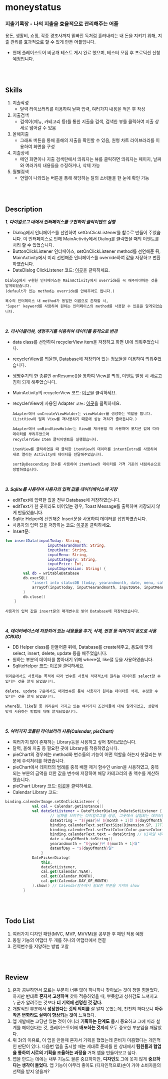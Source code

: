 # moneystatus

### 지출기록장 - 나의 지출을 효율적으로 관리해주는 어플
용돈, 생활비, 쇼핑, 각종 경조사까지 밑빠진 독처럼 흘러내리는 내 돈을 지키기 위해, 지출 관리를 효과적으로 할 수 있게 만든 어플입니다.
* 현재 플레이스토어 비공개 테스트 게시 완료 했으며, 테스터 모집 후 프로덕션 신청 예정입니다.

<br><br>

__Skills__
---
1. 지출작성
    - 달력 라이브러리를 이용하여 날짜 입력, 여러가지 내용을 적은 후 작성
2. 지출검색
    - 검색어(메뉴, 카테고리 등)를 통한 지출을 검색, 검색한 뷰를 클릭하여 지출 상세로 넘어갈 수 있음
3. 올해지출
    - 그래프 버튼을 통해 올해의 지출을 확인할 수 있음, 원형 차트 라이브러리를 이용하여 화면을 구성
4. 지출상세
    - 메인 화면이나 지출 검색란에서 띄워지는 뷰를 클릭하면 띄워지는 페이지, 날짜와 여러가지 내용들을 수정하거나, 삭제 가능
5. 월별검색
    - 연월이 나와있는 버튼을 통해 해당하는 달의 소비들을 한 눈에 확인 가능

<br><br>

__Description__
---

___1. 다이얼로그 내에서 인터페이스를 구현하여 클릭이벤트 실행___
- Dialog에서 인터페이스를 선언하여 setOnClickListener를 함수로 만들어 주었습니다. 이 인터페이스로 인해 MainActivity에서 Dialog를 클릭했을 때의 이벤트를 처리 할 수 있었습니다.
- ButtonClickListener 인터페이스, setOnClickListener method를 선언해준 뒤, MainActivity에서 미리 선언해준 인터페이스를 override하여 값을 저장하고 변환하였습니다.
- DateDialog ClickListener 코드: [이곳](https://github.com/JunHyeok0205/moneystatus/blob/master/app/src/main/java/com/JunHyeok0205/portfolio/moneystatus/DateDialog.kt)을 클릭하세요.

```
Dialog에서 구현한 인터페이스는 MainActivity에서 override를 꼭 해주어야하는 것을 알게되었습니다.
(default가 있는 method는 override를 안해주어도 됩니다.)
```
```
복수의 인터페이스 내 method가 동일한 이름으로 존재할 시,
'Super' keyword를 사용하여 원하는 인터페이스의 method를 사용할 수 있음을 알게되었습니다.
```


<br>


___2. 리사이클러뷰, 생명주기를 이용하여 데이터를 동적으로 변경___
- data class를 선언하여 recyclerView item을 저장하고 화면 UI에 띄워주었습니다.
- recyclerView를 띄울땐, Database에 저장되어 있는 정보들을 이용하여 띄워주었습니다.
- 생명주기의 한 종류인 onResume()을 통하여 View를 띄워, 이벤트 발생 시 새로고침이 되게 해주었습니다.
- MainActivity의 recyclerView 코드: [이곳](https://github.com/JunHyeok0205/moneystatus/blob/master/app/src/main/java/com/JunHyeok0205/portfolio/moneystatus/MainActivity.kt)을 클릭하세요.
- recyclerView에 사용된 Adapter 코드: [이곳](https://github.com/JunHyeok0205/moneystatus/blob/master/app/src/main/java/com/JunHyeok0205/portfolio/moneystatus/ItemAdapter.kt)을 클릭하세요.

   ```
   Adapter에서 onCreateViewHolder는 viewHolder를 생성하는 역할을 합니다.
   (ListView와 달리 View를 재사용하기 때문에 성능 저하가 줄어듭니다.)
   ```
   ```
   Adapter에서 onBindViewHolder는 View를 재사용할 때 사용하며 포지션 값에 따라 데이터를 뿌려주었으며
   recyclerView Item 클릭이벤트를 실행했습니다.
   ```
   ```
   itemView를 클릭하였을 때 클릭한 itemView의 데이터를 intentExtra를 사용하여 새로 열리는 Activity에 데이터를 전달해주었습니다.
   ```
   ```
   sortByDescending 함수를 사용하여 itemView의 데이터를 가격 기준의 내림차순으로 정렬하였습니다.
   ```


<br>


___3. Sqlite를 사용하여 사용자의 입력 값을 데이터베이스에 저장___
- editText에 입력한 값을 전부 Database에 저장하였습니다.
- editText가 한 곳이라도 비어있는 경우, Toast Message를 출력하며 저장되지 않게 만들었습니다.
- Sqlite Helper에 선언해준 Insert문을 사용하여 데이터를 삽입하였습니다.
- 사용자의 입력 값을 저장하는 코드: [이곳](https://github.com/JunHyeok0205/moneystatus/blob/master/app/src/main/java/com/JunHyeok0205/portfolio/moneystatus/MoneySpendingWrite.kt)을 클릭하세요.
- Insert문:
```kotlin
fun insertData(inputToday: String,
                   inputYearandmonth: String,
                   inputDate: String,
                   inputMenu: String,
                   inputCategory: String,
                   inputPrice: Int,
                   inputImpression: String) {
        val db = writableDatabase
        db.execSQL(
            "insert into statusDB (today, yearandmonth, date, menu, category, price, impression) values (?,?,?,?,?,?,?)",
            arrayOf(inputToday, inputYearandmonth, inputDate, inputMenu, inputCategory, inputPrice, inputImpression)
        )
        db.close()
    }
```
    사용자의 입력 값을 insert문의 매개변수로 받아 Database에 저장하였습니다.


<br>


___4. 데이터베이스에 저장되어 있는 내용들을 추가, 삭제, 변경 등 여러가지 용도로 사용(CRUD)___
- DB Helper class를 만들어준 뒤에, Database를 create해주고, 용도에 맞게 select, insert, delete, update 등을 해주었습니다.
- 원하는 부분의 데이터를 뽑아내기 위해 where절, like절 등을 사용하였습니다.
- SqliteHelper 코드: [이곳](https://github.com/JunHyeok0205/moneystatus/blob/master/app/src/main/java/com/JunHyeok0205/portfolio/moneystatus/DBHelper.kt)을 클릭하세요.

```
쿼리문에서도 사용하는 목적에 따라 변수를 사용해 적재적소에 원하는 데이터를 select할 수 있다는 것을 알게 되었습니다.
```
```
delete, update 구문에서도 매개변수를 통해 사용자가 원하는 데이터를 삭제, 수정할 수 있다는 것을 알게 되었습니다.
```
```
where절, like절 등 쿼리문이 가지고 있는 여러가지 조건식들에 대해 알게되었고, 상황에 맞게 사용하는 방법에 대해 알게되었습니다.
```


<br>


___5. 여러가지 코틀린 라이브러리 사용(Calendar, pieChart)___
- 여러가지 많이 존재하는 Library등을 사용하고 싶어 찾아보았습니다.
- 달력, 올해 지출 등 필요한 곳에 Library를 적용하였습니다.
- pieChart의 경우에는 method와 변수들의 기능이 어떤 역할을 하는지 헷갈리는 부분에 주석처리를 하였습니다.
- pieChart에서 데이터의 범례를 중복 배열 제거 함수인 union을 사용하였고, 중복되는 부분의 금액을 더한 값을 변수에 저장하여 해당 카테고리의 총 액수를 계산하였습니다.
- pieChart Library 코드: [이곳](https://github.com/JunHyeok0205/moneystatus/blob/master/app/src/main/java/com/JunHyeok0205/portfolio/moneystatus/GraphActivity.kt)을 클릭하세요.
- Calendar Library 코드: 
```kotlin
binding.calenderImage.setOnClickListener {
            val cal = Calendar.getInstance()
            val dateSetListener = DatePickerDialog.OnDateSetListener { view, year, month, dayOfMonth ->
                    // 날짜를 보여주는 다이얼로그를 생성, 그곳에서 삽입되는 데이터들을 view, year, month, dayOfMonth의 순서대로 dateSetListenter에 적용
                    dateString = "${year}년 ${month + 1}월 ${dayOfMonth}일"
                    binding.calenderText.setTextSize(Dimension.SP, 17F) // 달력 선택하고 날짜가 텍스트로 나올 때 크기 조정
                    binding.calenderText.setTextColor(Color.parseColor("#000000")) // 색 변경(검은색)
                    binding.calenderText.text = dateString // UI파일 내에 텍스트를 해당하는 날짜로 변경
                    date = dayOfMonth.toString()
                    yearandmonth = "${year}년 ${month + 1}월"
                    dateOfDay = "${dayOfMonth}일"
                }
            DatePickerDialog(
                this,
                dateSetListener,
                cal.get(Calendar.YEAR),
                cal.get(Calendar.MONTH),
                cal.get(Calendar.DAY_OF_MONTH)
            ).show() // Calendar함수에서 필요한 부분을 가져와 show
        }

```


<br><br>


__Todo List__
---
1. 여러가지 디자인 패턴(MVC, MVP, MVVM)을 공부한 후 패턴 적용 예정
2. 동일 기능의 어댑터 두 개를 하나의 어댑터에서 연결
3. 전역변수를 지양하는 방법 고찰


<br><br>


__Review__
---
1. 혼자 공부하면서 모르는 부분이 너무 많아 하나하나 찾아보는 것이 정말 힘들었다. 하지만 반대로 __혼자서 고생하며__ 찾아 적용하였을 때, 뿌듯함과 성취감도 느껴지고 누군가 알려주는 것보다 __더 기억에 선명한 것 같다.__
2. 개발적인 부분에서 __성장한다는 것의 의미를__ 잘 알지 못했는데, 천천히 하다보니 __아주 작은 변화라도 실력이 향상되는 것이__ 느껴졌다.
3. 앱 개발에는 코딩만 있는 것이 아니라 __기획하는 단계도__ 몹시 중요하고 그에 따라 설계를 해야한다는 것, 플레이스토어에 __배포하는 것까지__ 모두 중요한 부분임을 깨달았다.
4. 위 3)의 이유로, 이 앱을 만들때 혼자서 기획을 했었는데 준비가 미흡했다는 개인적인 판단이 있다. 다음번 앱을 출시할 때는 제대로 준비를 한 상태에서 __팀원들과 협업을 통하여 서로의 기획을 조율하는 과정을__ 거쳐 앱을 만들어보고 싶다.
5. 앱을 만드는 데에는 내부 기능도 물론 중요하지만, __디자인도__ 그에 못지 않게 __중요하다는 생각이 들었다.__ 앱 기능이 아무리 좋아도 (디자인적으로)손이 가야 소비자들의 선택을 받지 않을까?
